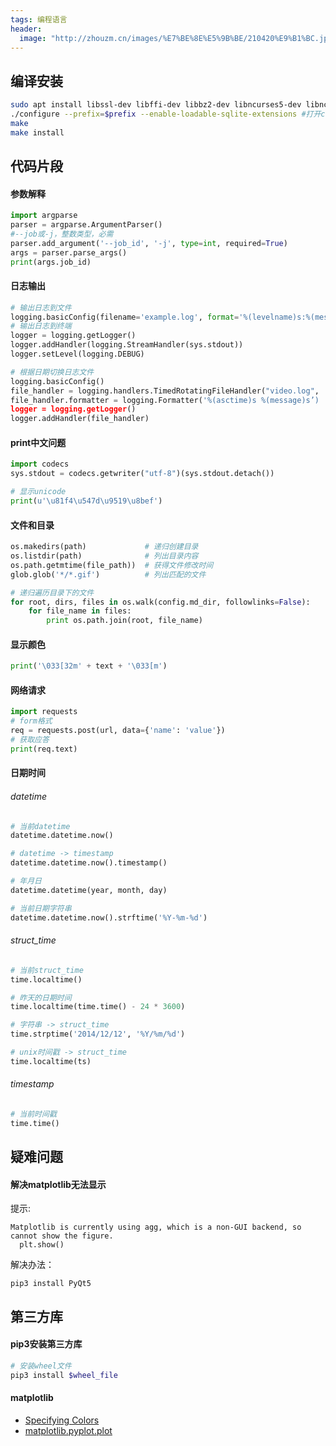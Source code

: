 ```yaml
---
tags: 编程语言
header:
  image: "http://zhouzm.cn/images/%E7%BE%8E%E5%9B%BE/210420%E9%B1%BC.jpg"
---
```


## 编译安装

```bash
sudo apt install libssl-dev libffi-dev libbz2-dev libncurses5-dev libncursesw5-dev libsqlite3-dev
./configure --prefix=$prefix --enable-loadable-sqlite-extensions #打开config.log查找ssl、ffi、sqlite是否成功
make
make install
```

## 代码片段
#### 参数解释

```python
import argparse
parser = argparse.ArgumentParser()
#--job或-j，整数类型，必需
parser.add_argument('--job_id', '-j', type=int, required=True)
args = parser.parse_args()
print(args.job_id)
```

#### 日志输出

```python
# 输出日志到文件
logging.basicConfig(filename='example.log', format='%(levelname)s:%(message)s', level=logging.DEBUG)
# 输出日志到终端
logger = logging.getLogger()
logger.addHandler(logging.StreamHandler(sys.stdout))
logger.setLevel(logging.DEBUG)

# 根据日期切换日志文件
logging.basicConfig()
file_handler = logging.handlers.TimedRotatingFileHandler("video.log", 'MIDNIGHT')
file_handler.formatter = logging.Formatter('%(asctime)s %(message)s’)
logger = logging.getLogger()
logger.addHandler(file_handler)
```



#### print中文问题

```python
import codecs
sys.stdout = codecs.getwriter("utf-8")(sys.stdout.detach())

# 显示unicode
print(u'\u81f4\u547d\u9519\u8bef')
```

#### 文件和目录

```python
os.makedirs(path)             # 递归创建目录
os.listdir(path)              # 列出目录内容
os.path.getmtime(file_path))  # 获得文件修改时间
glob.glob('*/*.gif')          # 列出匹配的文件

# 递归遍历目录下的文件
for root, dirs, files in os.walk(config.md_dir, followlinks=False):
    for file_name in files:
        print os.path.join(root, file_name)
```

#### 显示颜色

```python
print('\033[32m' + text + '\033[m')
```

#### 网络请求

```python
import requests
# form格式
req = requests.post(url, data={'name': 'value'})
# 获取应答
print(req.text)
```

#### 日期时间

###### datetime
```python
# 当前datetime
datetime.datetime.now()

# datetime -> timestamp
datetime.datetime.now().timestamp()

# 年月日
datetime.datetime(year, month, day)

# 当前日期字符串
datetime.datetime.now().strftime('%Y-%m-%d')
```
###### struct_time
```python
# 当前struct_time
time.localtime()

# 昨天的日期时间
time.localtime(time.time() - 24 * 3600)

# 字符串 -> struct_time
time.strptime('2014/12/12', '%Y/%m/%d')

# unix时间戳 -> struct_time
time.localtime(ts)
```



###### timestamp

```python
# 当前时间戳
time.time()
```

## 疑难问题

#### 解决matplotlib无法显示

提示:

```
Matplotlib is currently using agg, which is a non-GUI backend, so cannot show the figure.
  plt.show()
```

解决办法：

```
pip3 install PyQt5
```



## 第三方库

#### pip3安装第三方库

```bash
# 安装wheel文件
pip3 install $wheel_file
```



#### matplotlib

* [Specifying Colors](https://matplotlib.org/stable/tutorials/colors/colors.html#sphx-glr-tutorials-colors-colors-py)
* [matplotlib.pyplot.plot](https://matplotlib.org/stable/api/_as_gen/matplotlib.pyplot.plot.html)

